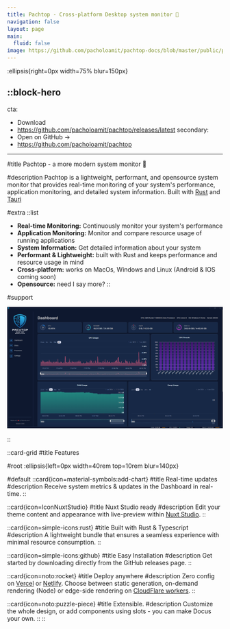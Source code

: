 ```yaml
---
title: Pachtop - Cross-platform Desktop system monitor 🚀
navigation: false
layout: page
main:
  fluid: false
image: https://github.com/pacholoamit/pachtop-docs/blob/master/public/pachtop.png?raw=true
---
```


:ellipsis{right=0px width=75% blur=150px}

::block-hero
---
cta:
  - Download
  - https://github.com/pacholoamit/pachtop/releases/latest
secondary:
  - Open on GitHub →
  - https://github.com/pacholoamit/pachtop
---

#title
Pachtop - a more modern system monitor 🚀

#description
Pachtop is a lightweight, performant, and opensource system monitor that provides real-time monitoring of your system's performance, application monitoring, and detailed system information. Built with [Rust](https://www.rust-lang.org/) and [Tauri](https://tauri.app/)

#extra
  ::list
  - **Real-time Monitoring:** Continuously monitor your system's performance
  - **Application Monitoring:** Monitor and compare resource usage of running applications
  - **System Information:** Get detailed information about your system
  - **Performant & Lightweight:** built with Rust and keeps performance and resource usage in mind
  - **Cross-platform:** works on MacOs, Windows and Linux (Android & IOS coming soon)
  - **Opensource:** need I say more?
  ::

#support

![pachtop](https://github.com/pacholoamit/pachtop-docs/blob/master/public/pachtop.png?raw=true)

::



::card-grid
#title
Features

#root
:ellipsis{left=0px width=40rem top=10rem blur=140px}

#default
  ::card{icon=material-symbols:add-chart}
  #title
  Real-time updates
  #description
  Receive system metrics & updates in the Dashboard in real-time.
  ::

  ::card{icon=IconNuxtStudio}
  #title
  Nuxt Studio ready
  #description
  Edit your theme content and appearance with live-preview within [Nuxt Studio](https://nuxt.studio).
  ::

  ::card{icon=simple-icons:rust}
  #title
  Built with Rust & Typescript
  #description
  A lightweight bundle that ensures a seamless experience with minimal resource consumption.
  ::

  ::card{icon=simple-icons:github}
  #title
  Easy Installation
  #description
  Get started by downloading directly from the GitHub releases page.
  ::

  ::card{icon=noto:rocket}
  #title
  Deploy anywhere
  #description
  Zero config on [Vercel](https://vercel.com) or [Netlify](https://netlify.com). Choose between static generation, on-demand rendering (Node) or edge-side rendering on [CloudFlare workers](https://workers.cloudflare.com).
  ::

  ::card{icon=noto:puzzle-piece}
  #title
  Extensible.
  #description
  Customize the whole design, or add components using slots - you can make Docus your own.
  ::
::
